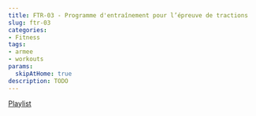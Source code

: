 ```yaml
---
title: FTR-03 - Programme d'entraînement pour l’épreuve de tractions 
slug: ftr-03
categories:
- Fitness
tags:
- armee
- workouts
params:
  skipAtHome: true
description: TODO
---
```

[Playlist](https://www.youtube.com/playlist?list=PLePB1BEtiZ_0mzNE9c4RXG9QRhAPsI6U3)

